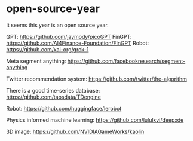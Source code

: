 # open-source-year
It seems this year is an open source year.

GPT:
https://github.com/jaymody/picoGPT
FinGPT:
https://github.com/AI4Finance-Foundation/FinGPT
Robot:
https://github.com/xai-org/grok-1

Meta segment anything:
https://github.com/facebookresearch/segment-anything

Twitter recommendation system:
https://github.com/twitter/the-algorithm

There is a good time-series database:
https://github.com/taosdata/TDengine

Robot:
https://github.com/huggingface/lerobot

Physics informed machine learning:
https://github.com/lululxvi/deepxde

3D image:
https://github.com/NVIDIAGameWorks/kaolin
